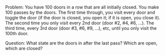 Problem: You have 100 doors in a row that are all initially closed. 
You make 100 passes by the doors. The first time through, you visit every door and toggle the door 
(if the door is closed, you open it; if it is open, you close it). 
The second time you only visit every 2nd door (door #2, #4, #6, ...). 
The third time, every 3rd door (door #3, #6, #9, ...), etc, until you only visit the 100th door.

Question: What state are the doors in after the last pass? Which are open, which are closed?

